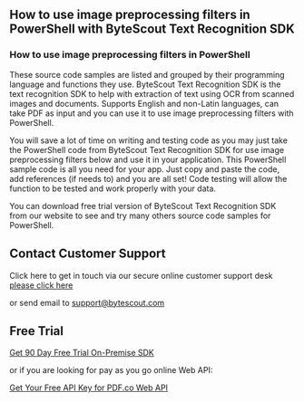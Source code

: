 ## How to use image preprocessing filters in PowerShell with ByteScout Text Recognition SDK

### How to use image preprocessing filters in PowerShell

These source code samples are listed and grouped by their programming language and functions they use. ByteScout Text Recognition SDK is the text recognition SDK to help with extraction of text using OCR from scanned images and documents. Supports English and non-Latin languages, can take PDF as input and you can use it to use image preprocessing filters with PowerShell.

You will save a lot of time on writing and testing code as you may just take the PowerShell code from ByteScout Text Recognition SDK for use image preprocessing filters below and use it in your application. This PowerShell sample code is all you need for your app. Just copy and paste the code, add references (if needs to) and you are all set! Code testing will allow the function to be tested and work properly with your data.

You can download free trial version of ByteScout Text Recognition SDK from our website to see and try many others source code samples for PowerShell.

## Contact Customer Support

Click here to get in touch via our secure online customer support desk [please click here](https://bytescout.zendesk.com/hc/en-us/requests/new?subject=ByteScout%20Text%20Recognition%20SDK%20Question)

or send email to [support@bytescout.com](mailto:support@bytescout.com?subject=ByteScout%20Text%20Recognition%20SDK%20Question) 

## Free Trial

[Get 90 Day Free Trial On-Premise SDK](https://bytescout.com/download/web-installer?utm_source=github-readme)

or if you are looking for pay as you go online Web API:

[Get Your Free API Key for PDF.co Web API](https://pdf.co/documentation/api?utm_source=github-readme)